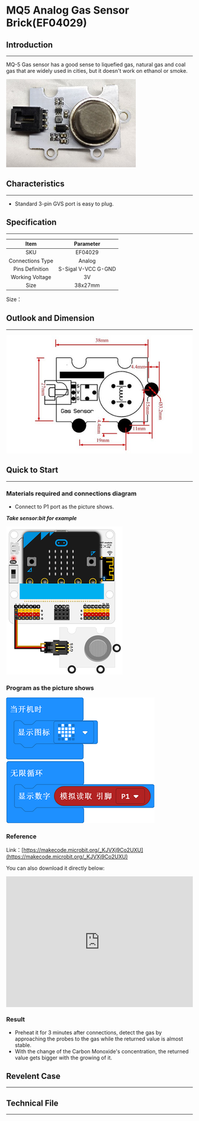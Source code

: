# MQ5 Analog Gas Sensor Brick(EF04029)

## Introduction
---
MQ-5 Gas sensor has a good sense to liquefied gas, natural gas and coal gas that are widely used in cities, but it doesn't work on ethanol or smoke. 

![](./images/04029_01.png)

## Characteristics
---
- Standard 3-pin GVS port is easy to plug. 
## Specification
---

Item | Parameter 
:-: | :-: 
SKU|EF04029
Connections Type|Analog
Pins Definition|S-Sigal V-VCC G-GND
Working Voltage|3V
Size|38x27mm


Size：

## Outlook and Dimension
---

![](./images/04029_02.png)


## Quick to Start
---

### Materials required and connections diagram 


- Connect to P1 port as the picture shows. 

***Take sensor:bit for example***



![](./images/04029_03.png)




### Program as the picture shows 



![](./images/04029_04.png)




### Reference
Link：[https://makecode.microbit.org/_KJVXj9Co2UXU](https://makecode.microbit.org/_KJVXj9Co2UXU)

You can also download it directly below:

<div style="position:relative;height:0;padding-bottom:70%;overflow:hidden;"><iframe style="position:absolute;top:0;left:0;width:100%;height:100%;" src="https://makecode.microbit.org/#pub:_KJVXj9Co2UXU" frameborder="0" sandbox="allow-popups allow-forms allow-scripts allow-same-origin"></iframe></div>  


### Result
- Preheat it for 3 minutes after connections, detect the gas by approaching the probes to the gas while the returned value is almost stable. 
- With the change of the Carbon Monoxide's concentration, the returned value gets bigger with the growing of it.
## Revelent Case
---

## Technical File
---
